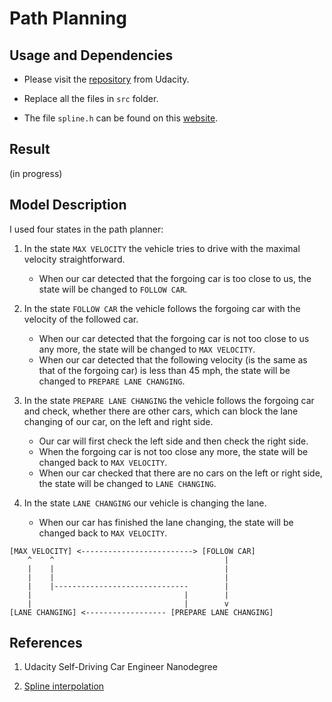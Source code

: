 # Path Planning

## Usage and Dependencies

* Please visit the [repository](https://github.com/udacity/CarND-Path-Planning-Project) from Udacity.

* Replace all the files in `src` folder.

* The file `spline.h` can be found on this [website](http://kluge.in-chemnitz.de/opensource/spline/).

## Result

(in progress)

## Model Description

I used four states in the path planner:

1. In the state `MAX VELOCITY` the vehicle tries to drive with the maximal velocity straightforward. 
    * When our car detected that the forgoing car is too close to us, the state will be changed to `FOLLOW CAR`.

2. In the state `FOLLOW CAR` the vehicle follows the forgoing car with the velocity of the followed car. 
    * When our car detected that the forgoing car is not too close to us any more, the state will be changed to `MAX VELOCITY`. 
    * When our car detected that the following velocity (is the same as that of the forgoing car) is less than 45 mph, the state will be changed to `PREPARE LANE CHANGING`.

3. In the state `PREPARE LANE CHANGING` the vehicle follows the forgoing car and check, whether there are other cars, which can block the lane changing of our car, on the left and right side. 
    * Our car will first check the left side and then check the right side. 
    * When the forgoing car is not too close any more, the state will be changed back to `MAX VELOCITY`. 
    * When our car checked that there are no cars on the left or right side, the state will be changed to `LANE CHANGING`. 

4. In the state `LANE CHANGING` our vehicle is changing the lane.
    * When our car has finished the lane changing, the state will be changed back to `MAX VELOCITY`.

```
[MAX VELOCITY] <-------------------------> [FOLLOW CAR]
    ^    ^                                      |
    |    |                                      |
    |    |                                      |
    |    |------------------------------        |
    |                                  |        |
    |                                  |        v
[LANE CHANGING] <------------------ [PREPARE LANE CHANGING]

```   

## References

1. Udacity Self-Driving Car Engineer Nanodegree

2. [Spline interpolation](http://kluge.in-chemnitz.de/opensource/spline/)
